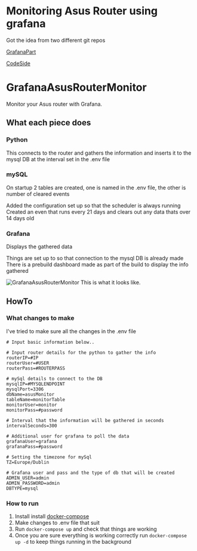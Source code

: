 # Monitoring Asus Router using grafana

Got the idea from two different git repos 

[GrafanaPart](https://github.com/jphilll/GrafanaAsusRouterMonitor)

[CodeSide](https://github.com/lmeulen/AsusRouterMonitor)


# GrafanaAsusRouterMonitor
Monitor your Asus router with Grafana.

## What each piece does 
### Python
This connects to the router and gathers the information and inserts it to the mysql DB at the interval set in the .env file

### mySQL
On startup 2 tables are created, one is named in the .env file, the other is number of cleared events

Added the configuration set up so that the scheduler is always running 
Created an even that runs every 21 days and clears out any data thats over 14 days old

### Grafana
Displays the gathered data

Things are set up to so that connection to the mysql DB is already made 
There is a prebuild dashboard made as part of the build to display the info gathered

![GrafanaAsusRouterMonitor](https://github.com/barryq93/AsusRouterMonitor/)
This is what it looks like.

## HowTo

### What changes to make 
I've tried to make sure all the changes in the .env file

```shell
# Input basic information below..

# Input router details for the python to gather the info
routerIP=#IP
routerUser=#USER
routerPass=#ROUTERPASS

# mySql details to connect to the DB
mysqlIP=#MYSQLENDPOINT
mysqlPort=3306
dbName=asusMonitor
tableName=monitorTable
monitorUser=monitor
monitorPass=#password

# Interval that the information will be gathered in seconds
intervalSeconds=300

# Additional user for grafana to poll the data
grafanaUser=grafana
grafanaPass=#password

# Setting the timezone for mySql 
TZ=Europe/Dublin

# Grafana user and pass and the type of db that will be created
ADMIN_USER=admin
ADMIN_PASSWORD=admin
DBTYPE=mysql
```

### How to run

1. Install install [docker-compose](https://docs.docker.com/compose/install/)
2. Make changes to .env file that suit
3. Run `docker-compose up` and check that things are working 
4. Once you are sure everything is working correctly run `docker-compose up -d` to keep things running in the background
